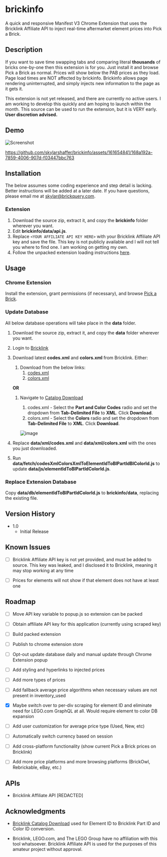 # brickinfo

A quick and responsive Manifest V3 Chrome Extension that uses the Bricklink Affiliate API to inject real-time aftermarket element prices into Pick a Brick.

## Description

If you want to save time swapping tabs and comparing literal **thousands** of bricks one-by-one then this extension is for you. Just install it and browse Pick a Brick as normal. Prices will show below the PAB prices as they load.
Page load times are NOT affected by brickinfo. Brickinfo allows page rendering uninterrupted, and simply injects new information to the page as it gets it.

This extension is not yet released, and there are currently no active users. I am working to develop this quickly and am hoping to launch within the month. This source can be used to run the extension, but it is VERY early. **User discretion advised.**

## Demo

![Screenshot](https://github.com/skylarshaffer/brickinfo/assets/161654841/7081b86e-101a-4445-8819-9cddd3e8b973)

https://github.com/skylarshaffer/brickinfo/assets/161654841/168a192a-7859-4006-907d-f03447bbc763

## Installation

The below assumes some coding experience and step detail is lacking. Better instructions will be added at a later date. If you have questions, please email me at [skylar@brickquery.com](mailto:skylar@brickquery.com).

### Extension

1. Download the source zip, extract it, and copy the **brickinfo** folder wherever you want.
2. Edit **brickinfo/data/api.js**.
3. Replace `<YOUR AFFILIATE API KEY HERE>` with your Bricklink Affiliate API key and save the file. This key is not publicly available and I will not tell you where to find one. I am working on getting my own.
4. Follow the unpacked extension loading instructions [here](https://developer.chrome.com/docs/extensions/get-started/tutorial/hello-world#load-unpacked).

## Usage

### Chrome Extension

Install the extension, grant permissions (if necessary), and browse [Pick a Brick](https://www.lego.com/en-us/pick-and-build/pick-a-brick).

### Update Database

All below database operations will take place in the **data** folder.

1. Download the source zip, extract it, and copy the **data** folder wherever you want. 
2. Login to [Bricklink](https://bricklink.com)
3. Download latest **codes.xml** and **colors.xml** from Bricklink. Either:
    1. Download from the below links:
        1. [codes.xml](https://www.bricklink.com/catalogDownload.asp?downloadType=X&viewType=5)
        2. [colors.xml](https://www.bricklink.com/catalogDownload.asp?downloadType=X&viewType=5)
    
    **OR**
    
    1. Navigate to [Catalog Download](https://www.bricklink.com/catalogDownload.asp)
        1. codes.xml - Select the **Part and Color Codes** radio and set the dropdown from **Tab-Delimited File** to **XML**. Click **Download**.
        2. colors.xml - Select the **Colors** radio and set the dropdown from **Tab-Delimited File** to **XML**. Click **Download**.

        ![image](https://github.com/skylarshaffer/brickinfo/assets/161654841/e9741ac8-24ad-4616-8dc2-b5cd5868c9d2)

4. Replace **data/xml/codes.xml** and **data/xml/colors.xml** with the ones you just downloaded.
5. Run **data/fetch/codesXmlColorsXmlToElementIdToBlPartIdBlColorId.js** to update **data/js/elementIdToBlPartIdColorId.js**.

### Replace Extension Database

Copy **data/db/elementIdToBlPartIdColorId.js** to **brickinfo/data**, replacing the existing file.

## Version History

* 1.0
    * Initial Release

## Known Issues

- [ ] Bricklink Affiliate API key is not yet provided, and must be added to source. This key was leaked, and I disclosed it to Bricklink, meaning it may stop working at any time

- [ ] Prices for elements will not show if that element does not have at least one

## Roadmap

- [ ] Move API key variable to popup.js so extension can be packed

- [ ] Obtain affiliate API key for this application (currently using scraped key)

- [ ] Build packed extension

- [ ] Publish to chrome extension store

- [ ] Opt-out update database daily and manual update through Chrome Extension popup

- [ ] Add styling and hyperlinks to injected prices

- [ ] Add more types of prices

- [ ] Add fallback average price algorithms when necessary values are not present in inventory_used

- [x] Maybe switch over to per-div scraping for element ID and eliminate need for LEGO.com GraphQL at all. Would require element to color DB expansion

- [ ] Add user customization for average price type (Used, New, etc)

- [ ] Automatically switch currency based on session

- [ ] Add cross-platform functionality (show current Pick a Brick prices on Bricklink)

- [ ] Add more price platforms and more browsing platforms (BrickOwl, Rebrickable, eBay, etc.)

## APIs

- Bricklink Affiliate API [REDACTED]

## Acknowledgments

- [Bricklink Catalog Download](https://www.bricklink.com/catalogDownload.asp) used for Element ID to Bricklink Part ID and Color ID conversion.

- Bricklink, LEGO.com, and The LEGO Group have no affiliation with this tool whatsoever. Bricklink Affiliate API is used for the purposes of this amateur project without approval.

